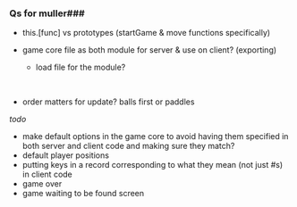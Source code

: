 ### Qs for muller###

- this.[func] vs prototypes (startGame & move functions specifically)
- game core file as both module for server & use on client? (exporting)
  - load file for the module?

    ​

- order matters for update? balls first or paddles




*todo*


- make default options in the game core to avoid having them specified in both server and client code and making sure they match?
- default player positions
- putting keys in a record corresponding to what they mean (not just #s) in client code
- game over
- game waiting to be found screen

